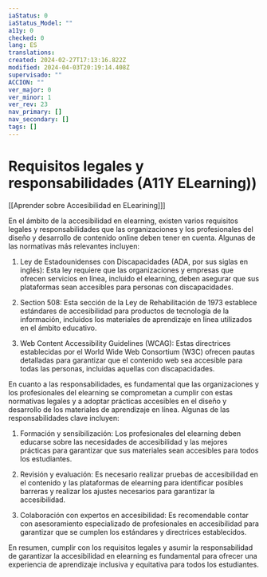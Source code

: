```yaml
---
iaStatus: 0
iaStatus_Model: ""
a11y: 0
checked: 0
lang: ES
translations: 
created: 2024-02-27T17:13:16.822Z
modified: 2024-04-03T20:19:14.408Z
supervisado: ""
ACCION: ""
ver_major: 0
ver_minor: 1
ver_rev: 23
nav_primary: []
nav_secondary: []
tags: []
---
```

# Requisitos legales y responsabilidades (A11Y ELearning))

[[Aprender sobre Accesibilidad en ELearining]]]

En el ámbito de la accesibilidad en elearning, existen varios requisitos legales y responsabilidades que las organizaciones y los profesionales del diseño y desarrollo de contenido online deben tener en cuenta. Algunas de las normativas más relevantes incluyen:

1. Ley de Estadounidenses con Discapacidades (ADA, por sus siglas en inglés): Esta ley requiere que las organizaciones y empresas que ofrecen servicios en línea, incluido el elearning, deben asegurar que sus plataformas sean accesibles para personas con discapacidades.

2. Section 508: Esta sección de la Ley de Rehabilitación de 1973 establece estándares de accesibilidad para productos de tecnología de la información, incluidos los materiales de aprendizaje en línea utilizados en el ámbito educativo.

3. Web Content Accessibility Guidelines (WCAG): Estas directrices establecidas por el World Wide Web Consortium (W3C) ofrecen pautas detalladas para garantizar que el contenido web sea accesible para todas las personas, incluidas aquellas con discapacidades.

En cuanto a las responsabilidades, es fundamental que las organizaciones y los profesionales del elearning se comprometan a cumplir con estas normativas legales y a adoptar prácticas accesibles en el diseño y desarrollo de los materiales de aprendizaje en línea. Algunas de las responsabilidades clave incluyen:

1. Formación y sensibilización: Los profesionales del elearning deben educarse sobre las necesidades de accesibilidad y las mejores prácticas para garantizar que sus materiales sean accesibles para todos los estudiantes.

2. Revisión y evaluación: Es necesario realizar pruebas de accesibilidad en el contenido y las plataformas de elearning para identificar posibles barreras y realizar los ajustes necesarios para garantizar la accesibilidad.

3. Colaboración con expertos en accesibilidad: Es recomendable contar con asesoramiento especializado de profesionales en accesibilidad para garantizar que se cumplen los estándares y directrices establecidos.

En resumen, cumplir con los requisitos legales y asumir la responsabilidad de garantizar la accesibilidad en elearning es fundamental para ofrecer una experiencia de aprendizaje inclusiva y equitativa para todos los estudiantes.

